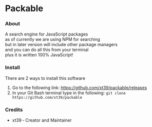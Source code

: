 # Packable
### About
A search engine for JavaScript packages<br/>
as of currently we are using NPM for searching<br/>
but in later version will include other package managers<br/>
and you can do all this from your terminal<br/>
plus it is written 100% JavaScript!
### Install
There are 2 ways to install this software
1. Go to the following link: https://github.com/xt39/packable/releases
2. In your Git Bash terminal type in the following: ```git clone https://github.com/xt39/packable```
### Credits
- xt39 &dash; Creator and Maintainer
